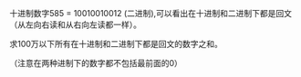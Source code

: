 十进制数字585 = 10010010012 (二进制),可以看出在十进制和二进制下都是回文（从左向右读和从右向左读都一样）。

求100万以下所有在十进制和二进制下都是回文的数字之和。

（注意在两种进制下的数字都不包括最前面的0）